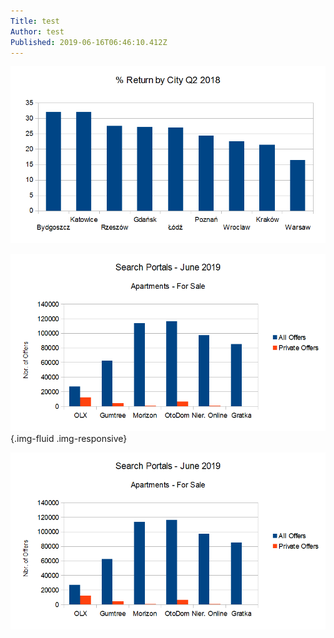 ```yaml
---
Title: test
Author: test
Published: 2019-06-16T06:46:10.412Z
---
```

![](../assets/Images/airbnb-graph.png)

![](../assets/Images/aptsalenational.png){.img-fluid .img-responsive}

![](../assets/Images/aptsalenational.png)
